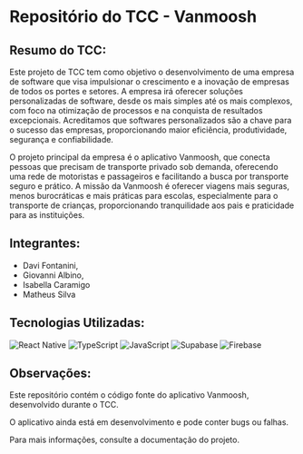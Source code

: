 # Repositório do TCC - Vanmoosh

## Resumo do TCC:
Este projeto de TCC tem como objetivo o desenvolvimento de uma empresa de software que visa impulsionar o crescimento e a inovação de empresas de todos os portes e setores. 
A empresa irá oferecer soluções personalizadas de software, desde os mais simples até os mais complexos, com foco na otimização de processos e na conquista de resultados excepcionais. 
Acreditamos que softwares personalizados são a chave para o sucesso das empresas, proporcionando maior eficiência, produtividade, segurança e confiabilidade.

O projeto principal da empresa é o aplicativo Vanmoosh, que conecta pessoas que precisam de transporte privado sob demanda, oferecendo uma rede de motoristas e passageiros e facilitando a busca por transporte seguro e prático. 
A missão da Vanmoosh é oferecer viagens mais seguras, menos burocráticas e mais práticas para escolas, especialmente para o transporte de crianças, proporcionando tranquilidade aos pais e praticidade para as instituições.

## Integrantes:
- Davi Fontanini,
- Giovanni Albino,
- Isabella Caramigo 
- Matheus Silva

## Tecnologias Utilizadas:
![React Native](https://img.shields.io/badge/React_Native-20232A?style=for-the-badge&logo=react&logoColor=61DAFB)
![TypeScript](https://img.shields.io/badge/TypeScript-007ACC?style=for-the-badge&logo=typescript&logoColor=white)
![JavaScript](https://img.shields.io/badge/JavaScript-F7DF1E?style=for-the-badge&logo=javascript&logoColor=black)
![Supabase](https://img.shields.io/badge/Supabase-3ECF8E?style=for-the-badge&logo=supabase&logoColor=white)
![Firebase](https://img.shields.io/badge/Firebase-000?style=for-the-badge&logo=firebase&logoColor=ffca28)

## Observações:

Este repositório contém o código fonte do aplicativo Vanmoosh, desenvolvido durante o TCC.

O aplicativo ainda está em desenvolvimento e pode conter bugs ou falhas.

Para mais informações, consulte a documentação do projeto.

